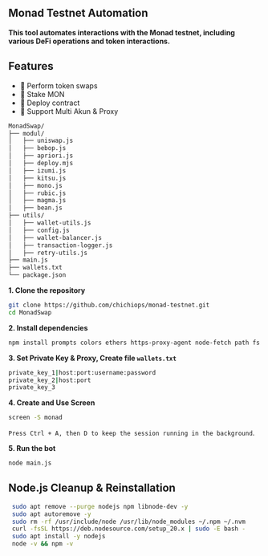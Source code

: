 ## Monad Testnet Automation

**This tool automates interactions with the Monad testnet, including various DeFi operations and token interactions.**

## Features
- 💱 Perform token swaps
- 🏦 Stake MON
- 🦉 Deploy contract 
- 💎 Support Multi Akun & Proxy 

```bash
MonadSwap/
├── modul/
│   ├── uniswap.js
│   ├── bebop.js
│   ├── apriori.js
│   ├── deploy.mjs
│   ├── izumi.js
│   ├── kitsu.js
│   ├── mono.js
│   ├── rubic.js
│   ├── magma.js
│   ├── bean.js
├── utils/
│   ├── wallet-utils.js
│   ├── config.js
│   ├── wallet-balancer.js
│   ├── transaction-logger.js
│   ├── retry-utils.js
├── main.js
├── wallets.txt
└── package.json
```
**1. Clone the repository**
```bash
git clone https://github.com/chichiops/monad-testnet.git
cd MonadSwap
```

**2. Install dependencies**
```bash
npm install prompts colors ethers https-proxy-agent node-fetch path fs axios
```

**3. Set Private Key & Proxy, Create file `wallets.txt`**
```bash
private_key_1|host:port:username:password
private_key_2|host:port
private_key_3
```
**4. Create and Use Screen**
```bash
screen -S monad
```
`Press Ctrl + A, then D to keep the session running in the background`.

**5. Run the bot**
```bash
node main.js
```
## **Node.js Cleanup & Reinstallation**
```bash
 sudo apt remove --purge nodejs npm libnode-dev -y
 sudo apt autoremove -y
 sudo rm -rf /usr/include/node /usr/lib/node_modules ~/.npm ~/.nvm
 curl -fsSL https://deb.nodesource.com/setup_20.x | sudo -E bash -
 sudo apt install -y nodejs
 node -v && npm -v
```


